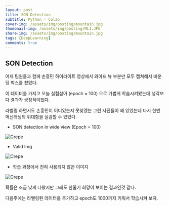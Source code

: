 ```yaml
---
layout: post
title: SON Detection
subtitle: Python - Colab
cover-img: /assets/img/posting/mountain.jpg
thumbnail-img: /assets/img/posting/ML1.JPG
share-img: /assets/img/posting/mountain.jpg
tags: [DeepLearning]
comments: true
---
```


## SON Detection

어제 팀원들과 함께 손흥민 하이라이트 영상에서 와이드 뷰 부분만 모두 캡쳐해서 바운딩 박스를 쳤었다.

이 데이터를 가지고 오늘 실험삼아 (epoch = 100) 으로 가볍게 학습시켜봤는데 생각보다 결과가 긍정적이었다.

라벨링 하면서도 손흥민이 어디있는지 못찾겠는 그런 사진들이 꽤 있었는데 다시 한번 머신러닝의 위대함을 실감할 수 있었다.

- SON detection in wide view (Epoch = 100)

![Crepe](https://i.imgur.com/vOTqA0J.jpg)

- Valid Img

![Crepe](https://i.imgur.com/90barw1.jpg)

- 학습 과정에서 전혀 사용되지 않은 이미지

![Crepe](https://i.imgur.com/SDd64TH.jpg)

확률은 조금 낮게 나왔지만 그래도 한줄기 희망이 보이는 결과인것 같다.

다음주에는 라벨링된 데이터를 추가하고 epoch도 1000까지 키워서 학습시켜 보자.

<br>
